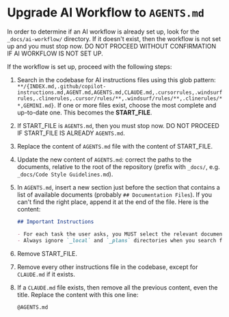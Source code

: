 # Upgrade AI Workflow to `AGENTS.md`

In order to determine if an AI workflow is already set up, look for the `_docs/ai-workflow/` directory. If it doesn't exist, then the workflow is not set up and you must stop now. DO NOT PROCEED WITHOUT CONFIRMATION IF AI WORKFLOW IS NOT SET UP.

If the workflow is set up, proceed with the following steps:

1. Search in the codebase for AI instructions files using this glob pattern: `**/{INDEX.md,.github/copilot-instructions.md,AGENT.md,AGENTS.md,CLAUDE.md,.cursorrules,.windsurfrules,.clinerules,.cursor/rules/**,.windsurf/rules/**,.clinerules/**,GEMINI.md}`. If one or more files exist, choose the most complete and up-to-date one. This becomes the **START_FILE**.
2. If START_FILE is `AGENTS.md`, then you must stop now. DO NOT PROCEED IF START_FILE IS ALREADY `AGENTS.md`.
3. Replace the content of `AGENTS.md` file with the content of START_FILE.
4. Update the new content of `AGENTS.md`: correct the paths to the documents, relative to the root of the repository (prefix with `_docs/`, e.g. `_docs/Code Style Guidelines.md`).
5. In `AGENTS.md`, insert a new section just before the section that contains a list of available documents (probably `## Documentation Files`). If you can't find the right place, append it at the end of the file. Here is the content:

   ```markdown
   ## Important Instructions

   - For each task the user asks, you MUST select the relevant documentation files and read them ENTIRELY.
   - Always ignore `_local` and `_plans` directories when you search for anything in the codebase.
   ```

6. Remove START_FILE.
7. Remove every other instructions file in the codebase, except for `CLAUDE.md` if it exists.
8. If a `CLAUDE.md` file exists, then remove all the previous content, even the title. Replace the content with this one line:

   ```markdown
   @AGENTS.md
   ```
